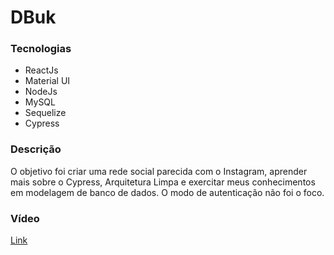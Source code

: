 # DBuk

### Tecnologias

- ReactJs
- Material UI
- NodeJs
- MySQL
- Sequelize
- Cypress

### Descrição
O objetivo foi criar uma rede social parecida com o Instagram, aprender mais sobre o Cypress, Arquitetura Limpa e exercitar meus conhecimentos em modelagem de banco de dados. O modo de autenticação não foi o foco.

### Vídeo
[Link](https://www.linkedin.com/posts/bruno-batalha-_aff-todo-mundo-sempre-cria-um-projeto-de-activity-6957751810031800321-sYtd?utm_source=linkedin_share&utm_medium=member_desktop_web)
